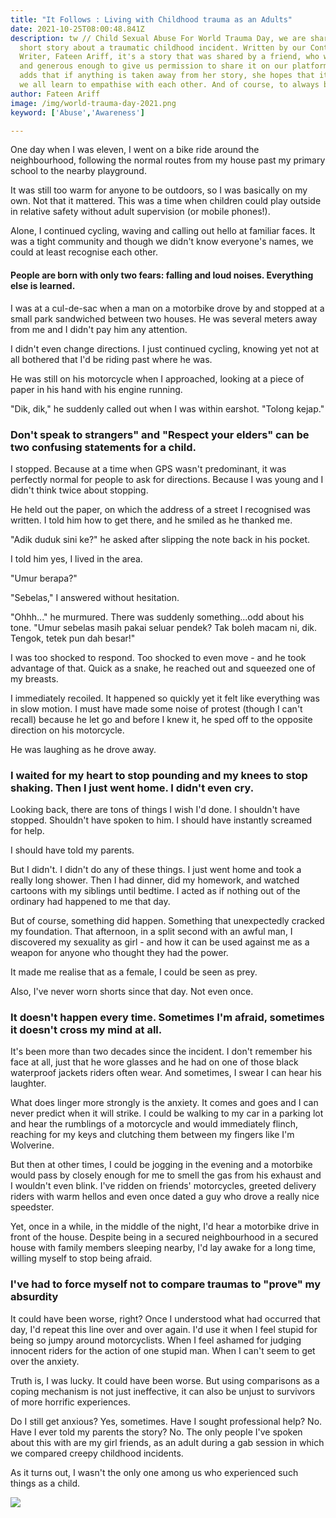 ```yaml
---
title: "It Follows : Living with Childhood trauma as an Adults"
date: 2021-10-25T08:00:48.841Z
description: tw // Child Sexual Abuse For World Trauma Day, we are sharing a
  short story about a traumatic childhood incident. Written by our Content
  Writer, Fateen Ariff, it's a story that was shared by a friend, who was brave
  and generous enough to give us permission to share it on our platforms. She
  adds that if anything is taken away from her story, she hopes that it is that
  we all learn to empathise with each other. And of course, to always be kind.
author: Fateen Ariff
image: /img/world-trauma-day-2021.png
keyword: ['Abuse','Awareness']

---
```

<!--StartFragment-->

One day when I was eleven, I went on a bike ride around the neighbourhood, following the normal routes from my house past my primary school to the nearby playground. 

It was still too warm for anyone to be outdoors, so I was basically on my own. Not that it mattered. This was a time when children could play outside in relative safety without adult supervision (or mobile phones!).

Alone, I continued cycling, waving and calling out hello at familiar faces. It was a tight community and though we didn't know everyone's names, we could at least recognise each other.

#### **People are born with only two fears: falling and loud noises. Everything else is learned.**

I was at a cul-de-sac when a man on a motorbike drove by and stopped at a small park sandwiched between two houses. He was several meters away from me and I didn't pay him any attention.

I didn't even change directions. I just continued cycling, knowing yet not at all bothered that I'd be riding past where he was.

He was still on his motorcycle when I approached, looking at a piece of paper in his hand with his engine running.

"Dik, dik," he suddenly called out when I was within earshot. "Tolong kejap."

### **Don't speak to strangers" and "Respect your elders" can be two confusing statements for a child.**

I stopped. Because at a time when GPS wasn't predominant, it was perfectly normal for people to ask for directions. Because I was young and I didn't think twice about stopping.

He held out the paper, on which the address of a street I recognised was written. I told him how to get there, and he smiled as he thanked me.

"Adik duduk sini ke?" he asked after slipping the note back in his pocket.

I told him yes, I lived in the area.

"Umur berapa?"

"Sebelas," I answered without hesitation.

"Ohhh..." he murmured. There was suddenly something...odd about his tone. "Umur sebelas masih pakai seluar pendek? Tak boleh macam ni, dik. Tengok, tetek pun dah besar!"

I was too shocked to respond. Too shocked to even move - and he took advantage of that. Quick as a snake, he reached out and squeezed one of my breasts.

I immediately recoiled. It happened so quickly yet it felt like everything was in slow motion. I must have made some noise of protest (though I can't recall) because he let go and before I knew it, he sped off to the opposite direction on his motorcycle.

He was laughing as he drove away.

### **I waited for my heart to stop pounding and my knees to stop shaking. Then I just went home. I didn't even cry.**

Looking back, there are tons of things I wish I'd done. I shouldn't have stopped. Shouldn't have spoken to him. I should have instantly screamed for help.

I should have told my parents.

But I didn't. I didn't do any of these things. I just went home and took a really long shower. Then I had dinner, did my homework, and watched cartoons with my siblings until bedtime. I acted as if nothing out of the ordinary had happened to me that day.

But of course, something did happen. Something that unexpectedly cracked my foundation. That afternoon, in a split second with an awful man, I discovered my sexuality as girl - and how it can be used against me as a weapon for anyone who thought they had the power.

It made me realise that as a female, I could be seen as prey.

Also, I've never worn shorts since that day. Not even once.

### **It doesn't happen every time. Sometimes I'm afraid, sometimes it doesn't cross my mind at all.**

It's been more than two decades since the incident. I don't remember his face at all, just that he wore glasses and he had on one of those black waterproof jackets riders often wear. And sometimes, I swear I can hear his laughter.

What does linger more strongly is the anxiety. It comes and goes and I can never predict when it will strike. I could be walking to my car in a parking lot and hear the rumblings of a motorcycle and would immediately flinch, reaching for my keys and clutching them between my fingers like I'm Wolverine.

But then at other times, I could be jogging in the evening and a motorbike would pass by closely enough for me to smell the gas from his exhaust and I wouldn't even blink. I've ridden on friends' motorcycles, greeted delivery riders with warm hellos and even once dated a guy who drove a really nice speedster.

Yet, once in a while, in the middle of the night, I'd hear a motorbike drive in front of the house. Despite being in a secured neighbourhood in a secured house with family members sleeping nearby, I'd lay awake for a long time, willing myself to stop being afraid.

### **I've had to force myself not to compare traumas to "prove" my absurdity**

It could have been worse, right? Once I understood what had occurred that day, I'd repeat this line over and over again. I'd use it when I feel stupid for being so jumpy around motorcyclists. When I feel ashamed for judging innocent riders for the action of one stupid man. When I can't seem to get over the anxiety.

Truth is, I was lucky. It could have been worse. But using comparisons as a coping mechanism is not just ineffective, it can also be unjust to survivors of more horrific experiences.

Do I still get anxious? Yes, sometimes. Have I sought professional help? No. Have I ever told my parents the story? No. The only people I've spoken about this with are my girl friends, as an adult during a gab session in which we compared creepy childhood incidents.

As it turns out, I wasn't the only one among us who experienced such things as a child.



![](/img/trauma.png)

<!--EndFragment-->